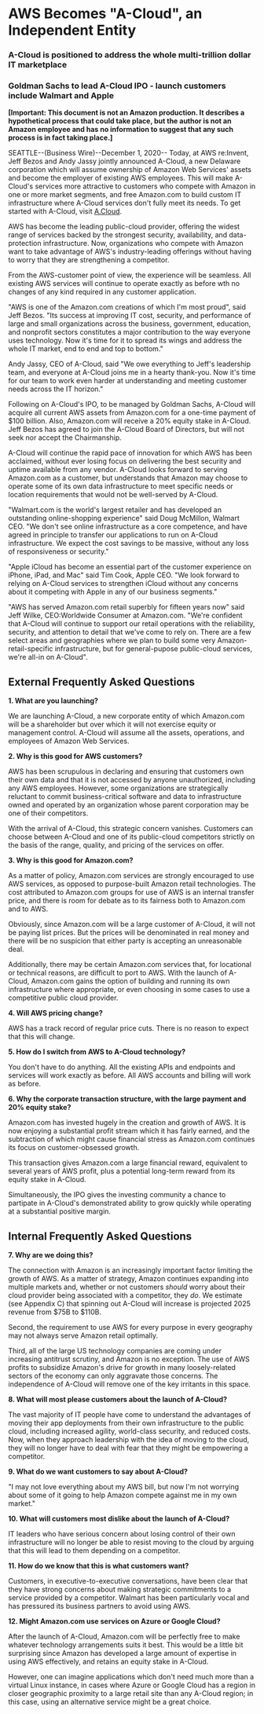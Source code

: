 # AWS Becomes "A-Cloud", an Independent Entity

### A-Cloud is positioned to address the whole multi-trillion dollar IT marketplace

### Goldman Sachs to lead A-Cloud IPO - launch customers include Walmart and Apple

**[Important: This document is not an Amazon production. It describes a hypothetical
process that could take place, but the author is not an Amazon employee and has no information to suggest that any such process is
in fact taking place.]**

SEATTLE--(Business Wire)--December 1, 2020-- Today, at AWS re:Invent, 
Jeff Bezos and Andy Jassy jointly announced A-Cloud, a new Delaware 
corporation which will assume ownership of Amazon Web Services'
assets and become the employer of existing AWS employees.  This 
will make A-Cloud's services more attractive to customers who
compete with Amazon in one or more market segments, and free
Amazon.com to build custom IT infrastructure where A-Cloud
services don't fully meet its needs. To get started with A-Cloud,
visit [A.Cloud](https://a.cloud).

AWS has become the leading public-cloud provider, offering the widest 
range of services backed by the strongest security, availability,
and data-protection infrastructure.  Now, organizations who compete
with Amazon want to take advantage of AWS's industry-leading 
offerings without having to worry that they are strengthening 
a competitor. 

From the AWS-customer point of view, the experience will be seamless.
All existing AWS services will continue to operate exactly as before wth no 
changes of any kind required in any customer application.

"AWS is one of the Amazon.com creations of which I'm most
proud", said Jeff Bezos. "Its success at improving IT cost,
security, and performance of large and small organizations across
the business, government, education, and nonprofit sectors 
constitutes a major contribution to the way everyone uses technology.
Now it's time for it to spread its wings and address the whole
IT market, end to end and top to bottom."

Andy Jassy, CEO of A-Cloud, said "We owe everything to Jeff's
leadership team, and everyone at A-Cloud joins me in a hearty 
thank-you. Now it's time for our team to work even 
harder at understanding and meeting customer needs across 
the IT horizon."

Following on A-Cloud's IPO, to be managed by Goldman Sachs, A-Cloud 
will acquire all current AWS assets from Amazon.com
for a one-time payment of $100 billion. Also, Amazon.com will receive a 
20% equity stake in A-Cloud. Jeff Bezos has agreed to join the 
A-Cloud Board of Directors, but will not seek nor accept the Chairmanship.

A-Cloud will continue the rapid pace of innovation for which AWS
has been acclaimed, without ever losing focus on delivering
the best security and uptime available from any vendor. A-Cloud
looks forward to serving Amazon.com as a customer, but understands
that Amazon may choose to operate some of its own data 
infrastructure to meet specific needs or location requirements
that would not be well-served by A-Cloud.

"Walmart.com is the world's largest retailer
and has developed an outstanding online-shopping experience" said Doug McMillon, Walmart CEO. "We don't
see online infrastructure as a core competence, and have 
agreed in principle to transfer our applications to run on 
A-Cloud infrastructure. We expect the cost savings to be massive,
without any loss of responsiveness or security."

"Apple iCloud has become an essential part of the customer experience
on iPhone, iPad, and Mac" said Tim Cook, Apple CEO. "We look forward
to relying on A-Cloud services to strengthen iCloud without
any concerns about it competing with Apple in any of our
business segments."

"AWS has served Amazon.com retail superbly for fifteen 
years now" said Jeff Wilke, CEO:Worldwide Consumer at 
Amazon.com. "We're confident that A-Cloud will continue 
to support our retail operations with the reliability,
security, and attention to detail that we've come to 
rely on.  There are a few select areas and geographies
where we plan to build some very Amazon-retail-specific
infrastructure, but for general-pupose public-cloud 
services, we're all-in on A-Cloud".

## External Frequently Asked Questions

**1. What are you launching?**

We are launching A-Cloud, a new corporate entity of which
Amazon.com will be a shareholder but over which it will not exercise 
equity or management control. A-Cloud will assume all the 
assets, operations, and employees of Amazon Web Services.

**2. Why is this good for AWS customers?**

AWS has been scrupulous in declaring and ensuring that
customers own their own data and that it is not accessed
by anyone unauthorized, including any AWS employees.  However, 
some organizations are strategically reluctant to
commit business-critical software and data to infrastructure
owned and operated by an organization whose parent
corporation may be one of their competitors. 

With the arrival of A-Cloud, this strategic concern 
vanishes.  Customers can choose between A-Cloud and one
of its public-cloud competitors strictly on the basis 
of the range, quality, and pricing of the services on
offer. 

**3. Why is this good for Amazon.com?**

As a matter of policy, Amazon.com services are strongly
encouraged to use AWS services, as opposed to 
purpose-built Amazon retail technologies. The cost 
attributed to Amazon.com groups for use of AWS is an 
internal transfer price, and there is room for debate as 
to its fairness both to Amazon.com and to AWS.

Obviously, since Amazon.com will be a large customer
of A-Cloud, it will not be paying list prices. But
the prices will be denominated in real money and
there will be no suspicion that either party is 
accepting an unreasonable deal.

Additionally, there may be certain Amazon.com services
that, for locational or technical reasons, are 
difficult to port to AWS. With the launch of A-Cloud,
Amazon.com gains the option of building and running
its own infrastructure where appropriate, or even 
choosing in some cases to use a competitive public 
cloud provider.

**4. Will AWS pricing change?**

AWS has a track record of regular price cuts. There is
no reason to expect that this will change.

**5. How do I switch from AWS to A-Cloud technology?**

You don't have to do anything.  All the existing 
APIs and endpoints and services will work exactly
as before.
All AWS accounts and billing will work as before.

**6. Why the corporate transaction structure, with the large payment and 20% equity stake?**

Amazon.com has invested hugely in the creation and
growth of AWS.  It is now enjoying a substantial profit
stream which it has fairly earned, and the subtraction
of which might cause financial stress as Amazon.com
continues its focus on customer-obsessed growth.

This transaction gives Amazon.com a large financial
reward, equivalent to several years of AWS profit,
plus a potential long-term reward from
its equity stake in A-Cloud.

Simultaneously, the IPO gives the investing community
a chance to partipate in A-Cloud's demonstrated ability
to grow quickly while operating at a substantial 
positive margin.  

## Internal Frequently Asked Questions

**7. Why are we doing this?**

The connection with Amazon is an increasingly important factor limiting the 
growth of AWS. As a matter of strategy, Amazon continues expanding into multiple markets 
and, whether or not customers *should* worry about their cloud provider being associated
with a competitor, they *do*.  We estimate (see Appendix C) that spinning 
out A-Cloud will increase is projected 2025 revenue from $75B to $110B.

Second, the requirement to use AWS for every purpose in every geography may not always
serve Amazon retail optimally.

Third, all of the large US technology companies are coming under increasing antitrust
scrutiny, and Amazon is no exception.  The use of AWS profits to subsidize Amazon's
drive for growth in many loosely-related sectors of the economy can only aggravate
those concerns.  The independence of A-Cloud will remove one of the key irritants 
in this space.

**8. What will most please customers about the launch of A-Cloud?**

The vast majority of IT people have come to understand the advantages of moving their
app deployments from their own infrastructure to the public cloud, including 
increased agility, world-class security, and reduced costs. Now, when they approach
leadership with the idea of moving to the cloud, they will no longer have to deal with 
fear that they might be empowering a competitor.

**9. What do we want customers to say about A-Cloud?**

"I may not love everything about my AWS bill, but now I'm not worrying about some of
it going to help Amazon compete against me in my own market."

**10. What will customers most dislike about the launch of A-Cloud?**

IT leaders who have serious concern about losing control of their own infrastructure 
will no longer be able to resist moving to the cloud by arguing that this will 
lead to them depending on a competitor.

**11. How do we know that this is what customers want?**

Customers, in executive-to-executive conversations, have been clear that they have
strong concerns about making strategic commitments to a service provided by a competitor.
Walmart has been particularly vocal and has pressured its business partners to avoid
using AWS.

**12. Might Amazon.com use services on Azure or Google Cloud?**

After the launch of A-Cloud, Amazon.com will be perfectly free to make whatever technology
arrangements suits it best. This would be a little bit surprising since Amazon has 
developed a large amount of expertise in using AWS effectively, and retains an 
equity stake in A-Cloud.

However, one can imagine applications which don't need much more than a virtual 
Linux instance, in cases where Azure or Google Cloud has a region in closer geographic proximity 
to a large retail site than any A-Cloud region; in this case, using an alternative service might be a great
choice. 







 



